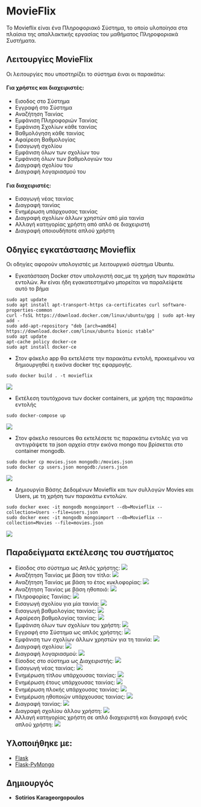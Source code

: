 # MovieFlix
Το Movieflix είναι ένα Πληροφοριακό Σύστημα, το οποίο υλοποίησα στα πλαίσια της απαλλακτικής εργασίας του μαθήματος
Πληροφοριακά Συστήματα. 
## Λειτουργίες MovieFlix
Οι λειτουργίες που υποστηρίζει το σύστημα έιναι οι παρακάτω:
#### Για χρήστες και διαχειριστές:
* Εισοδος στο Σύστημα
* Εγγραφή στο Σύστημα
* Αναζήτηση Ταινίας
* Εμφάνιση Πληροφοριών Ταινίας
* Εμφάνιση Σχολίων κάθε ταινίας 
* Βαθμολόγηση κάθε ταινίας
* Αφαίρεση Βαθμολογίας
* Εισαγωγή σχολίου
* Εμφάνιση όλων των σχολίων του
* Εμφάνιση όλων των βαθμολογιών του
* Διαγραφή σχολίου του
* Διαγραφή λογαριασμού του
#### Για διαχειριστές:
* Εισαγωγή νέας ταινίας
* Διαγραφή ταινίας
* Ενημέρωση υπάρχουσας ταινίας
* Διαγραφή σχολίων άλλων χρηστών από μία ταινία
* Αλλαγή κατηγορίας χρήστη από απλό σε διαχειριστή
* Διαγραφή οποιουδήποτε απλού χρήστη
## Οδηγίες εγκατάστασης Movieflix
Οι οδηγίες αφορούν υπολογιστές με λειτουργικό σύστημα Ubuntu.
* Εγκατάσταση Docker στον υπολογιστή σας,με τη χρήση των παρακάτω εντολών.
  Άν είναι ήδη εγακατεστημένο μπορείται να παραλείψετε αυτό το βήμα
```
sudo apt update
sudo apt install apt-transport-https ca-certificates curl software-properties-common
curl -fsSL https://download.docker.com/linux/ubuntu/gpg | sudo apt-key add -
sudo add-apt-repository "deb [arch=amd64] https://download.docker.com/linux/ubuntu bionic stable"
sudo apt update
apt-cache policy docker-ce
sudo apt install docker-ce
```
* Στον φάκελο app θα εκτελέστε την παρακάτω εντολή,
προκειμένου να δημιουργηθεί η εικόνα docker της εφαρμογής.
```
sudo docker build . -t movieflix
```
![](https://github.com/sotiriskarageorgopoulos/MovieFlix2020_AM_E17063/blob/master/gifs/build-image.gif)
* Εκτέλεση ταυτόχρονα των docker containers, με χρήση της παρακάτω εντολής
```
sudo docker-compose up
```
![](https://github.com/sotiriskarageorgopoulos/MovieFlix2020_AM_E17063/blob/master/gifs/run-two-containers.gif)
* Στον φάκελο resources θα εκτελέσετε τις παρακάτω εντολές 
για να αντιγράψετε τα json αρχεία στην εικόνα mongo που βρίσκεται 
στο container mongodb.
```
sudo docker cp movies.json mongodb:/movies.json
sudo docker cp users.json mongodb:/users.json
```
![](https://github.com/sotiriskarageorgopoulos/MovieFlix2020_AM_E17063/blob/master/gifs/copy-json-to-mongo.gif)
* Δημιουργία Βάσης Δεδομένων Movieflix και των συλλογών Movies και Users, 
με τη χρήση των παρακάτω εντολών.
```
sudo docker exec -it mongodb mongoimport --db=Movieflix --collection=Users --file=users.json
sudo docker exec -it mongodb mongoimport --db=Movieflix --collection=Movies --file=movies.json
```
![](https://github.com/sotiriskarageorgopoulos/MovieFlix2020_AM_E17063/blob/master/gifs/create-db-collections.gif)
## Παραδείγματα εκτέλεσης του συστήματος
* Είσοδος στο σύστημα ως Απλός χρήστης:
![](https://github.com/sotiriskarageorgopoulos/MovieFlix2020_AM_E17063/blob/master/gifs/user-login.gif)
* Αναζήτηση Ταινίας με βάση τον τίτλο:
![](https://github.com/sotiriskarageorgopoulos/MovieFlix2020_AM_E17063/blob/master/gifs/search-with-title.gif)
* Αναζήτηση Ταινίας με βάση το έτος κυκλοφορίας:
![](https://github.com/sotiriskarageorgopoulos/MovieFlix2020_AM_E17063/blob/master/gifs/search-with-year.gif)
* Αναζήτηση Ταινίας με βάση ηθοποιό:
![](https://github.com/sotiriskarageorgopoulos/MovieFlix2020_AM_E17063/blob/master/gifs/search-with--actor.gif)
* Πληροφορίες Ταινίας:
![](https://github.com/sotiriskarageorgopoulos/MovieFlix2020_AM_E17063/blob/master/gifs/film-info.gif)
* Εισαγωγή σχολίου για μία ταινία:
![](https://github.com/sotiriskarageorgopoulos/MovieFlix2020_AM_E17063/blob/master/gifs/insert_comment.gif)
* Εισαγωγή βαθμολογίας ταινίας:
![](https://github.com/sotiriskarageorgopoulos/MovieFlix2020_AM_E17063/blob/master/gifs/insert-grade.gif)
* Αφαίρεση βαθμολογίας ταινίας:
![](https://github.com/sotiriskarageorgopoulos/MovieFlix2020_AM_E17063/blob/master/gifs/remove-grade.gif)
* Εμφάνιση όλων των σχολίων του χρήστη:
![](https://github.com/sotiriskarageorgopoulos/MovieFlix2020_AM_E17063/blob/master/gifs/display-all-comment.gif)
* Εγγραφή στο Σύστημα ως απλός χρήστης:
![](https://github.com/sotiriskarageorgopoulos/MovieFlix2020_AM_E17063/blob/master/gifs/register.gif)
* Εμφάνιση των σχολίων άλλων χρηστών για τη ταινία:
![](https://github.com/sotiriskarageorgopoulos/MovieFlix2020_AM_E17063/blob/master/gifs/see-comment-of-other-user.gif)
* Διαγραφή σχολίου:
![](https://github.com/sotiriskarageorgopoulos/MovieFlix2020_AM_E17063/blob/master/gifs/delete-my-comment.gif)
* Διαγραφή λογαριασμού:
![](https://github.com/sotiriskarageorgopoulos/MovieFlix2020_AM_E17063/blob/master/gifs/delete-acoount.gif)
* Είσοδος στο σύστημα ως Διαχειριστής:
![](https://github.com/sotiriskarageorgopoulos/MovieFlix2020_AM_E17063/blob/master/gifs/login-as-admin.gif)
* Εισαγωγή νέας ταινίας:
![](https://github.com/sotiriskarageorgopoulos/MovieFlix2020_AM_E17063/blob/master/gifs/insert-movie.gif)
* Ενημέρωση τίτλου υπάρχουσας ταινίας:
![](https://github.com/sotiriskarageorgopoulos/MovieFlix2020_AM_E17063/blob/master/gifs/update-title-of-film.gif)
* Ενημέρωση έτους υπάρχουσας ταινίας:
![](https://github.com/sotiriskarageorgopoulos/MovieFlix2020_AM_E17063/blob/master/gifs/update-year-of-film.gif)
* Ενημέρωση πλοκής υπάρχουσας ταινίας:
![](https://github.com/sotiriskarageorgopoulos/MovieFlix2020_AM_E17063/blob/master/gifs/update-plot-of-film.gif)
* Ενημέρωση ηθοποιών υπάρχουσας ταινίας:
![](https://github.com/sotiriskarageorgopoulos/MovieFlix2020_AM_E17063/blob/master/gifs/update-actors-of-a-film.gif)
* Διαγραφή ταινίας:
![](https://github.com/sotiriskarageorgopoulos/MovieFlix2020_AM_E17063/blob/master/gifs/delete-a-movie.gif)
* Διαγραφή σχολίου άλλου χρήστη:
![](https://github.com/sotiriskarageorgopoulos/MovieFlix2020_AM_E17063/blob/master/gifs/admin-delete-user-comment.gif)
* Αλλαγή κατηγορίας χρήστη σε απλό διαχειριστή και διαγραφή ενός απλού χρήστη:
![](https://github.com/sotiriskarageorgopoulos/MovieFlix2020_AM_E17063/blob/master/gifs/do-user-admin-del-user.gif)

## Υλοποιήθηκε με:

* [Flask](https://flask.palletsprojects.com/en/1.1.x/)
* [Flask-PyMongo](https://flask-pymongo.readthedocs.io/en/latest/) 

## Δημιουργός

* **Sotirios Karageorgopoulos**



